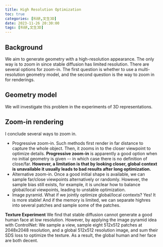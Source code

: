 ```yaml
---
title: High Resolution Optimization
toc: true
categories: [科研,文生3D]
date: 2023-11-26 20:30:00
tags: [科研,文生3D]
---
```


## Background

We aim to generate geometry with a high-resolution appearance. The only way is to zoom in since stable diffusion has limited resolution.
There are several options for zoom-in. The first question is whether to use a multi-resolution geometry model, and the second question is the way to zoom in for renderings.

## Geometry model
We will investigate this problem in the experiments of 3D representations.

## Zoom-in rendering
I conclude several ways to zoom in.
- Progressive zoom-in. Such methods first render in far distance to capture the whole object. Then, it zooms in to the closer viewpoint to optimize details.
**Progressive zoom-in** is apparently a good option when no initial geometry is given -- in which case there is no definition of close/far. **However, a limitation is that by looking closer, global context is unavailable it usually leads to bad results after long optimization.**
- Alternative zoom-in. Once a good initial shape is available, we can sample far/close viewpoints alternatively or randomly. However, the sample bias still exists, for example, it is unclear how to balance global/local viewpoints, leading to unstable optimization.
- Image pyramid. What if we jointly optimize global/local contexts? Yes! It is more stable! And if the memory is limited, we can separate highres into several patches and sample some of the patches.

**Texture Experiment** We find that stable diffusion cannot generate a good human face at low resolution. However, by applying the image pyramid idea with ControlNet: We sample a view, sample eight 512x512 patches at 2048x2048 resolution, and a global 512x512 resolution image, and sum their SDS loss to optimize the texture. As a result, the global human and her face are both decent.